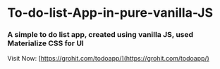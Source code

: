 # To-do-list-App-in-pure-vanilla-JS

### A simple to do list app, created using vanilla JS, used Materialize CSS for UI

Visit Now: [https://grohit.com/todoapp/](https://grohit.com/todoapp/)
